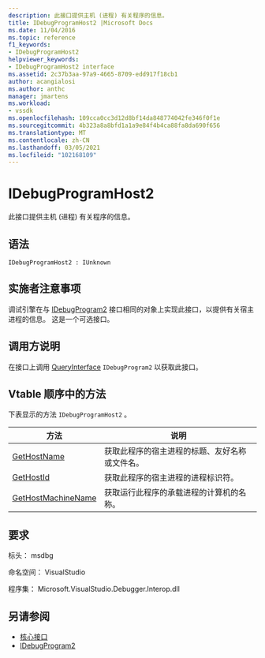 ```yaml
---
description: 此接口提供主机 (进程) 有关程序的信息。
title: IDebugProgramHost2 |Microsoft Docs
ms.date: 11/04/2016
ms.topic: reference
f1_keywords:
- IDebugProgramHost2
helpviewer_keywords:
- IDebugProgramHost2 interface
ms.assetid: 2c37b3aa-97a9-4665-8709-edd917f18cb1
author: acangialosi
ms.author: anthc
manager: jmartens
ms.workload:
- vssdk
ms.openlocfilehash: 109cca0cc3d12d8bf14da848774042fe346f0f1e
ms.sourcegitcommit: 4b323a8a8bfd1a1a9e84f4b4ca88fa8da690f656
ms.translationtype: MT
ms.contentlocale: zh-CN
ms.lasthandoff: 03/05/2021
ms.locfileid: "102168109"
---
```

# <a name="idebugprogramhost2"></a>IDebugProgramHost2
此接口提供主机 (进程) 有关程序的信息。

## <a name="syntax"></a>语法

```
IDebugProgramHost2 : IUnknown
```

## <a name="notes-for-implementers"></a>实施者注意事项
 调试引擎在与 [IDebugProgram2](../../../extensibility/debugger/reference/idebugprogram2.md) 接口相同的对象上实现此接口，以提供有关宿主进程的信息。 这是一个可选接口。

## <a name="notes-for-callers"></a>调用方说明
 在接口上调用 [QueryInterface](/cpp/atl/queryinterface) `IDebugProgram2` 以获取此接口。

## <a name="methods-in-vtable-order"></a>Vtable 顺序中的方法
 下表显示的方法 `IDebugProgramHost2` 。

|方法|说明|
|------------|-----------------|
|[GetHostName](../../../extensibility/debugger/reference/idebugprogramhost2-gethostname.md)|获取此程序的宿主进程的标题、友好名称或文件名。|
|[GetHostId](../../../extensibility/debugger/reference/idebugprogramhost2-gethostid.md)|获取此程序的宿主进程的进程标识符。|
|[GetHostMachineName](../../../extensibility/debugger/reference/idebugprogramhost2-gethostmachinename.md)|获取运行此程序的承载进程的计算机的名称。|

## <a name="requirements"></a>要求
 标头： msdbg

 命名空间： VisualStudio

 程序集： Microsoft.VisualStudio.Debugger.Interop.dll

## <a name="see-also"></a>另请参阅
- [核心接口](../../../extensibility/debugger/reference/core-interfaces.md)
- [IDebugProgram2](../../../extensibility/debugger/reference/idebugprogram2.md)
